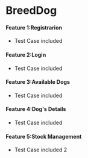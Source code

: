 # BreedDog
#### Feature 1:Registrarion
  * Test Case included
#### Feature 2:Login
  * Test Case included
#### Feature 3:Available Dogs
  * Test Case included
#### Feature 4:Dog's Details
  * Test Case included
#### Feature 5:Stock Management
  * Test Case included 2
  
